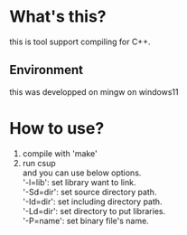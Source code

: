 # What's this?
this is tool support compiling for C++.

## Environment
this was developped on mingw on windows11

# How to use?
1. compile with 'make'
2. run csup\
   and you can use below options.\
   '-l=lib': set library want to link.\
   '-Sd=dir': set source directory path.\
   '-Id=dir': set including directory path.\
   '-Ld=dir': set directory to put libraries.\
   '-P=name': set binary file's name.
